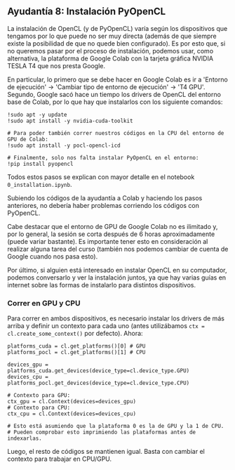 ## Ayudantía 8: Instalación PyOpenCL

La instalación de OpenCL (y de PyOpenCL) varía según los dispositivos que tengamos por lo que puede no ser muy directa (además de que siempre existe la posibilidad de que no quede bien configurado). Es por esto que, si no queremos pasar por el proceso de instalación, podemos usar, como alternativa, la plataforma de Google Colab con la tarjeta gráfica NVIDIA TESLA T4 que nos presta Google.

En particular, lo primero que se debe hacer en Google Colab es ir a 'Entorno de ejecución' -> 'Cambiar tipo de entorno de ejecución' -> 'T4 GPU'. Segundo, Google sacó hace un tiempo los drivers de OpenCL del entorno base de Colab, por lo que hay que instalarlos con los siguiente comandos:

    !sudo apt -y update
    !sudo apt install -y nvidia-cuda-toolkit

    # Para poder también correr nuestros códigos en la CPU del entorno de GPU de Colab:
    !sudo apt install -y pocl-opencl-icd

    # Finalmente, solo nos falta instalar PyOpenCL en el entorno:
    !pip install pyopencl

Todos estos pasos se explican con mayor detalle en el notebook ```0_installation.ipynb```.

Subiendo los códigos de la ayudantía a Colab y haciendo los pasos anteriores, no debería haber problemas corriendo los códigos con PyOpenCL.

Cabe destacar que el entorno de GPU de Google Colab no es ilimitado y, por lo general, la sesión se corta después de 6 horas aproximadamente (puede variar bastante). Es importante tener esto en consideración al realizar alguna tarea del curso (también nos podemos cambiar de cuenta de Google cuando nos pasa esto).

Por último, si alguien está interesado en instalar OpenCL en su computador, podemos conversarlo y ver la instalación juntos, ya que hay varias guías en internet sobre las formas de instalarlo para distintos dispositivos.

### Correr en GPU y CPU

Para correr en ambos dispositivos, es necesario instalar los drivers de más arriba y definir un contexto para cada uno (antes utilizábamos ```ctx = cl.create_some_context()``` por defecto). Ahora:

    platforms_cuda = cl.get_platforms()[0] # GPU
    platforms_pocl = cl.get_platforms()[1] # CPU

    devices_gpu = platforms_cuda.get_devices(device_type=cl.device_type.GPU)
    devices_cpu = platforms_pocl.get_devices(device_type=cl.device_type.CPU)

    # Contexto para GPU:
    ctx_gpu = cl.Context(devices=devices_gpu)
    # Contexto para CPU:
    ctx_cpu = cl.Context(devices=devices_cpu)

    # Esto está asumiendo que la plataforma 0 es la de GPU y la 1 de CPU.
    # Pueden comprobar esto imprimiendo las plataformas antes de indexarlas.

Luego, el resto de códigos se mantienen igual. Basta con cambiar el contexto para trabajar en CPU/GPU.
